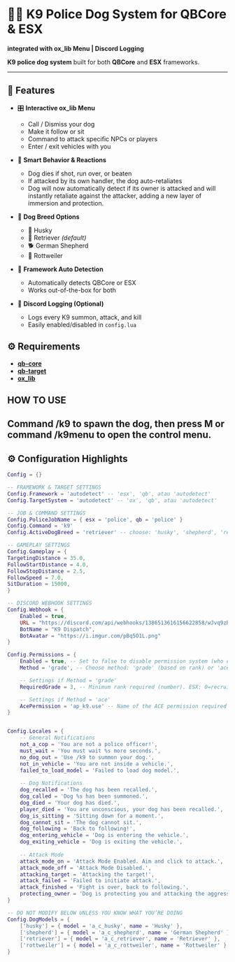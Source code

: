 # 🐕‍🦺 K9 Police Dog System for QBCore & ESX  
**integrated with ox_lib Menu | Discord Logging**

**K9 police dog system** built for both **QBCore** and **ESX** frameworks. 

---

## 🚨 Features

- 🎛️ **Interactive ox_lib Menu**
  - Call / Dismiss your dog
  - Make it follow or sit
  - Command to attack specific NPCs or players
  - Enter / exit vehicles with you

- 🧠 **Smart Behavior & Reactions**
  - Dog dies if shot, run over, or beaten
  - If attacked by its own handler, the dog auto-retaliates
  - Dog will now automatically detect if its owner is attacked and will instantly retaliate against the attacker, adding a new layer of immersion and protection.

- 🐶 **Dog Breed Options**
  - 🐺 Husky  
  - 🦴 Retriever *(default)*  
  - 🐕 German Shepherd  
  - 🐾 Rottweiler

- 🔁 **Framework Auto Detection**
  - Automatically detects QBCore or ESX
  - Works out-of-the-box for both

- 📡 **Discord Logging (Optional)**
  - Logs every K9 summon, attack, and kill
  - Easily enabled/disabled in `config.lua`
 
## ⚙️ Requirements

- **[qb-core](https://github.com/qbcore-framework/qb-core)**
- **[qb-target](https://github.com/qbcore-framework/qb-target)** 
- **[ox_lib](https://github.com/overextended/ox_lib)** 

## HOW TO USE
Command /k9 to spawn the dog, then press M or command /k9menu to open the control menu.
---

## ⚙️ Configuration Highlights

```lua
Config = {}

-- FRAMEWORK & TARGET SETTINGS
Config.Framework = 'autodetect' -- 'esx', 'qb', atau 'autodetect'
Config.TargetSystem = 'autodetect' -- 'ox', 'qb', atau 'autodetect'

-- JOB & COMMAND SETTINGS
Config.PoliceJobName = { esx = 'police', qb = 'police' }
Config.Command = 'k9'
Config.ActiveDogBreed = 'retriever' -- choose: 'husky', 'shepherd', 'retriever', 'rottweiler'

-- GAMEPLAY SETTINGS
Config.Gameplay = {
TargetingDistance = 35.0,
FollowStartDistance = 4.0,
FollowStopDistance = 2.5,
FollowSpeed = 7.0,
SitDuration = 15000,
}

-- DISCORD WEBHOOK SETTINGS
Config.Webhook = {
    Enabled = true,
    URL = "https://discord.com/api/webhooks/1386513616156622858/wJvq9zR_LCI6ydqXNtZX1CHfpNqKJyj-CwrY8qSEwXOTIJ6-sCdV7GnuY8eKoJCUGxu_", 
    BotName = "K9 Dispatch",
    BotAvatar = "https://i.imgur.com/pBq5O1L.png"
}

Config.Permissions = {
    Enabled = true, -- Set to false to disable permission system (who can use it)
    Method = 'grade', -- Choose method: 'grade' (based on rank) or 'ace' (based on FiveM permissions)

    -- Settings if Method = 'grade'
    RequiredGrade = 3, -- Minimum rank required (number). ESX: 0=recruit. QBCore: 0=boss. Adjust accordingly!

    -- Settings if Method = 'ace'
    AcePermission = 'ap_k9.use' -- Name of the ACE permission required
}


Config.Locales = {
    -- General Notifications
    not_a_cop = 'You are not a police officer!',
    must_wait = 'You must wait %s more seconds.',
    no_dog_out = 'Use /k9 to summon your dog.',
    not_in_vehicle = 'You are not inside a vehicle.',
    failed_to_load_model = 'Failed to load dog model.',
    
    -- Dog Notifications
    dog_recalled = 'The dog has been recalled.',
    dog_called = 'Dog %s has been summoned.',
    dog_died = 'Your dog has died.',
    player_died = 'You are unconscious, your dog has been recalled.',
    dog_is_sitting = 'Sitting down for a moment.',
    dog_cannot_sit = 'The dog cannot sit.',
    dog_following = 'Back to following!',
    dog_entering_vehicle = 'Dog is entering the vehicle.',
    dog_exiting_vehicle = 'Dog is exiting the vehicle.',
    
    -- Attack Mode
    attack_mode_on = 'Attack Mode Enabled. Aim and click to attack.',
    attack_mode_off = 'Attack Mode Disabled.',
    attacking_target = 'Attacking the target!',
    attack_failed = 'Failed to initiate attack.',
    attack_finished = 'Fight is over, back to following.',
    protecting_owner = 'Dog is protecting you and attacking the aggressor!'
}

-- DO NOT MODIFY BELOW UNLESS YOU KNOW WHAT YOU’RE DOING
Config.DogModels = {
    ['husky'] = { model = 'a_c_husky', name = 'Husky' },
    ['shepherd'] = { model = 'a_c_shepherd', name = 'German Shepherd' },
    ['retriever'] = { model = 'a_c_retriever', name = 'Retriever' },
    ['rottweiler'] = { model = 'a_c_rottweiler', name = 'Rottweiler' },
}
```

